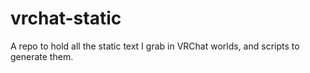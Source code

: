 # vrchat-static

A repo to hold all the static text I grab in VRChat worlds, and scripts to generate them.